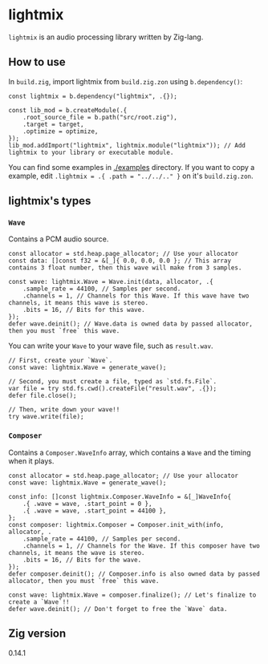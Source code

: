 # lightmix

`lightmix` is an audio processing library written by Zig-lang.

## How to use

In `build.zig`, import lightmix from `build.zig.zon` using `b.dependency()`:

```zig
const lightmix = b.dependency("lightmix", .{});

const lib_mod = b.createModule(.{
    .root_source_file = b.path("src/root.zig"),
    .target = target,
    .optimize = optimize,
});
lib_mod.addImport("lightmix", lightmix.module("lightmix")); // Add lightmix to your library or executable module.
```

You can find some examples in [./examples](./examples) directory. If you want to copy a example, edit `.lightmix = .{ .path = "../../.." }` on it's `build.zig.zon`.

## lightmix's types

### `Wave`

Contains a PCM audio source.

```zig
const allocator = std.heap.page_allocator; // Use your allocator
const data: []const f32 = &[_]{ 0.0, 0.0, 0.0 }; // This array contains 3 float number, then this wave will make from 3 samples.

const wave: lightmix.Wave = Wave.init(data, allocator, .{
    .sample_rate = 44100, // Samples per second.
    .channels = 1, // Channels for this Wave. If this wave have two channels, it means this wave is stereo.
    .bits = 16, // Bits for this wave.
});
defer wave.deinit(); // Wave.data is owned data by passed allocator, then you must `free` this wave.
```

You can write your `Wave` to your wave file, such as `result.wav`.

```zig
// First, create your `Wave`.
const wave: lightmix.Wave = generate_wave();

// Second, you must create a file, typed as `std.fs.File`.
var file = try std.fs.cwd().createFile("result.wav", .{});
defer file.close();

// Then, write down your wave!!
try wave.write(file);
```

### `Composer`

Contains a `Composer.WaveInfo` array, which contains a `Wave` and the timing when it plays.

```zig
const allocator = std.heap.page_allocator; // Use your allocator
const wave: lightmix.Wave = generate_wave();

const info: []const lightmix.Composer.WaveInfo = &[_]WaveInfo{
    .{ .wave = wave, .start_point = 0 },
    .{ .wave = wave, .start_point = 44100 },
};
const composer: lightmix.Composer = Composer.init_with(info, allocator, .
    .sample_rate = 44100, // Samples per second.
    .channels = 1, // Channels for the Wave. If this composer have two channels, it means the wave is stereo.
    .bits = 16, // Bits for the wave.
});
defer composer.deinit(); // Composer.info is also owned data by passed allocator, then you must `free` this wave.

const wave: lightmix.Wave = composer.finalize(); // Let's finalize to create a `Wave`!!
defer wave.deinit(); // Don't forget to free the `Wave` data.
```

## Zig version

0.14.1

